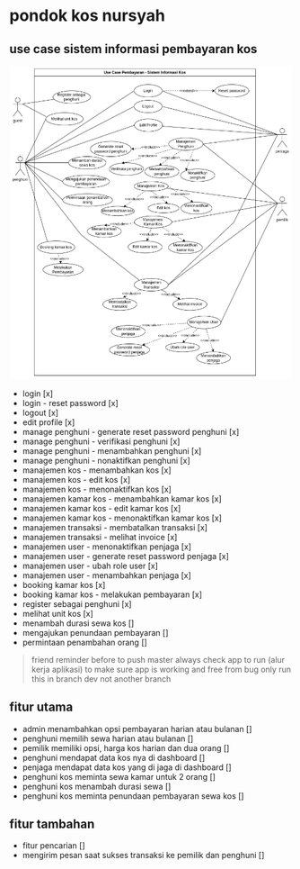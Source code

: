 # pondok kos nursyah


## use case sistem informasi pembayaran kos
![image](/public/use-case.drawio.png)

- login [x]
- login - reset password [x]
- logout [x]
- edit profile [x]
- manage penghuni - generate reset password penghuni [x]
- manage penghuni - verifikasi penghuni [x]
- manage penghuni - menambahkan penghuni [x]
- manage penghuni - nonaktifkan penghuni [x]
- manajemen kos - menambahkan kos [x]
- manajemen kos - edit kos [x]
- manajemen kos - menonaktifkan kos [x]
- manajemen kamar kos - menambahkan kamar kos [x]
- manajemen kamar kos - edit kamar kos [x]
- manajemen kamar kos - menonaktifkan kamar kos [x]
- manajemen transaksi - membatalkan transaksi [x]
- manajemen transaksi - melihat invoice [x]
- manajemen user - menonaktifkan penjaga [x]
- manajemen user - generate reset password penjaga [x]
- manajemen user - ubah role user [x]
- manajemen user - menambahkan penjaga [x]
- booking kamar kos [x]
- booking kamar kos - melakukan pembayaran [x]
- register sebagai penghuni [x]
- melihat unit kos [x]
- menambah durasi sewa kos []
- mengajukan penundaan pembayaran []
- permintaan penambahan orang []



> friend reminder 
> before to push master always check app to run (alur kerja aplikasi) to make sure app is working and free from bug
> only run this in branch dev not another branch


## fitur utama

- admin menambahkan opsi pembayaran harian atau bulanan []
- penghuni memilih sewa harian atau bulanan []
- pemilik memiliki opsi, harga kos harian dan dua orang []
- penghuni mendapat data kos nya di dashboard []
- penjaga mendapat data kos yang di jaga di dashboard []
- penghuni kos meminta sewa kamar untuk 2 orang []
- penghuni kos menambah durasi sewa []
- penghuni kos meminta penundaan pembayaran sewa kos []

## fitur tambahan
- fitur pencarian  []
- mengirim pesan saat sukses transaksi ke pemilik dan penghuni []